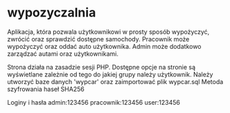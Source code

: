 # wypozyczalnia
Aplikacja, która pozwala użytkownikowi w prosty sposób wypożyczyć, zwrócić oraz sprawdzić dostępne samochody. Pracownik może wypożyczyć oraz oddać auto użytkownika. Admin może dodatkowo zarządzać autami oraz użytkownikami.

Strona działa na zasadzie sesji PHP. Dostępne opcje na stronie są wyświetlane zależnie od tego do jakiej grupy należy użytkownik.
Należy utworzyć baze danych 'wypcar' oraz zaimportować plik wypcar.sql
Metoda szyfrowania haseł SHA256

Loginy i hasła
admin:123456 pracownik:123456 user:123456
